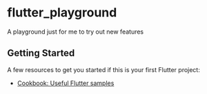 # flutter_playground
A playground just for me to try out new features

## Getting Started
A few resources to get you started if this is your first Flutter project:
- [Cookbook: Useful Flutter samples](https://flutter.dev/docs/cookbook)

